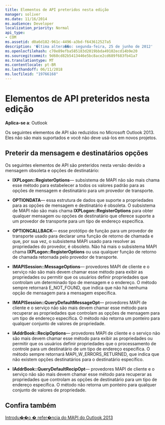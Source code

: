 ```yaml
---
title: Elementos de API preteridos nesta edição
manager: soliver
ms.date: 11/16/2014
ms.audience: Developer
localization_priority: Normal
api_type:
- COM
ms.assetid: d0a6d182-961c-4496-a3bd-f643612527a5
description: '�ltima altera��o: segunda-feira, 25 de junho de 2012'
ms.openlocfilehash: c70e89efba585183d2019bbda49102ecd14b9e20
ms.sourcegitcommit: 9d60cd82b5413446e5bc8ace2cd689f683fb41a7
ms.translationtype: MT
ms.contentlocale: pt-BR
ms.lasthandoff: 06/11/2018
ms.locfileid: "19766168"
---
```

# <a name="api-elements-deprecated-in-this-edition"></a>Elementos de API preteridos nesta edição

  
  
**Aplica-se a**: Outlook 
  
Os seguintes elementos de API são reduzidos no Microsoft Outlook 2013. Eles não são mais suportados e você não deve usá-los em novos projetos.
  
## <a name="deprecation-of-message-and-recipient-options"></a>Preterir da mensagem e destinatários opções

Os seguintes elementos de API são preteridos nesta versão devido a mensagem obsoleta e opções de destinatário:
  
- **IXPLogon::RegisterOptions**— subsistema de MAPI não são mais chama esse método para estabelecer a todos os valores padrão para as opções de mensagem e destinatário para um provedor de transporte.
    
- **OPTIONDATA**— essa estrutura de dados que suporte a propriedades para as opções de mensagem e destinatário é obsoleta. O subsistema de MAPI não são mais chama **IXPLogon::RegisterOptions** para obter qualquer mensagem ou opções de destinatário que oferece suporte a um provedor de transporte para um tipo de endereço específica. 
    
- **OPTIONCALLBACK**— esse protótipo de função para um provedor de transporte usado para declarar uma função de retorno de chamada e que, por sua vez, o subsistema MAPI usado para resolver as propriedades do provedor, é obsoleto. Não há mais o subsistema MAPI chama **IXPLogon::RegisterOptions** ou usa qualquer função de retorno de chamada retornada pelo provedor de transporte. 
    
- **IMAPISession::MessageOptions**— provedores MAPI de cliente e o serviço não são mais devem chamar esse método para exibir as propriedades ou permitir que os usuários definir propriedades que controlam um determinado tipo de mensagem e o endereço. O método sempre retornará E_NOT_FOUND, que indica que não há nenhuma opção de mensagem para a mensagem específica.
    
- **IMAPISession::QueryDefaultMessageOpt**— provedores MAPI de cliente e o serviço não são mais devem chamar esse método para recuperar as propriedades que controlam as opções de mensagem para um tipo de endereço específica. O método não retorna um ponteiro para qualquer conjunto de valores de propriedade.
    
- **IAddrBook::RecipOptions**— provedores MAPI de cliente e o serviço não são mais devem chamar esse método para exibir as propriedades ou permitir que os usuários definir propriedades que o processamento de controle para um destinatário de um tipo de endereço específica. O método sempre retornará MAPI_W_ERRORS_RETURNED, que indica que não existem opções destinatários para o destinatário específico.
    
- **IAddrBook::QueryDefaultRecipOpt**— provedores MAPI de cliente e o serviço não são mais devem chamar esse método para recuperar as propriedades que controlam as opções de destinatário para um tipo de endereço específica. O método não retorna um ponteiro para qualquer conjunto de valores de propriedade.
    
## <a name="see-also"></a>Confira também



[Introdu��o � refer�ncia do MAPI do Outlook 2013](getting-started-with-the-outlook-mapi-reference.md)

